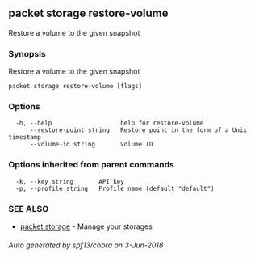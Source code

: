 ## packet storage restore-volume

Restore a volume to the given snapshot

### Synopsis

Restore a volume to the given snapshot

```
packet storage restore-volume [flags]
```

### Options

```
  -h, --help                   help for restore-volume
      --restore-point string   Restore point in the form of a Unix timestamp
      --volume-id string       Volume ID
```

### Options inherited from parent commands

```
  -k, --key string       API key
  -p, --profile string   Profile name (default "default")
```

### SEE ALSO

* [packet storage](packet_storage.md)	 - Manage your storages

###### Auto generated by spf13/cobra on 3-Jun-2018
